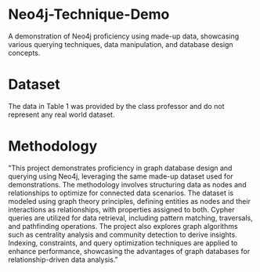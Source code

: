 # Neo4j-Technique-Demo
A demonstration of Neo4j proficiency using made-up data, showcasing various querying techniques, data manipulation, and database design concepts.

# Dataset
The data in Table 1 was provided by the class professor and do not represent any real world dataset.

# Methodology
"This project demonstrates proficiency in graph database design and querying using Neo4j, leveraging the same made-up dataset used for demonstrations. The methodology involves structuring data as nodes and relationships to optimize for connected data scenarios. The dataset is modeled using graph theory principles, defining entities as nodes and their interactions as relationships, with properties assigned to both. Cypher queries are utilized for data retrieval, including pattern matching, traversals, and pathfinding operations. The project also explores graph algorithms such as centrality analysis and community detection to derive insights. Indexing, constraints, and query optimization techniques are applied to enhance performance, showcasing the advantages of graph databases for relationship-driven data analysis."
